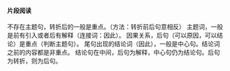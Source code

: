 #### 片段阅读
不存在主题句，转折后的一般是重点。（方法：转折前后句意相反）
主题词，一般是前有引入或者后有解释（连接词：因此）。
因果关系，后句（可以原因，可以结论）是重点（判断主题句）。
尾句出现的结论词（因此），一般是中心句。结论词之前的内容都是非重点。
结论句在中间，后句为解释，中心句仍为结论句。后句为转折，则为后句。
